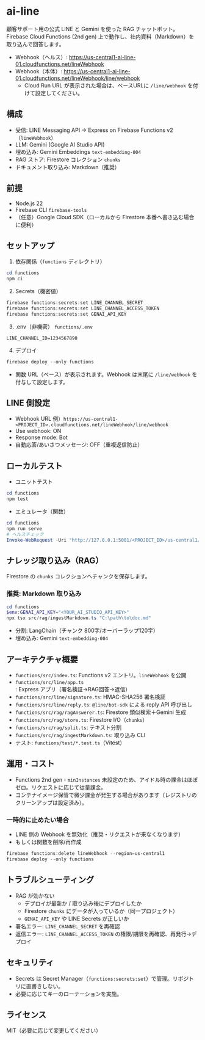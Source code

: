 # ai-line

顧客サポート用の公式 LINE と Gemini を使った RAG チャットボット。Firebase Cloud Functions (2nd gen) 上で動作し、社内資料（Markdown）を取り込んで回答します。

- Webhook（ヘルス）: https://us-central1-ai-line-01.cloudfunctions.net/lineWebhook
- Webhook（本体）: https://us-central1-ai-line-01.cloudfunctions.net/lineWebhook/line/webhook
  - Cloud Run URL が表示された場合は、ベースURLに `/line/webhook` を付けて設定してください。

## 構成
- 受信: LINE Messaging API → Express on Firebase Functions v2（`lineWebhook`）
- LLM: Gemini (Google AI Studio API)
- 埋め込み: Gemini Embeddings `text-embedding-004`
- RAG ストア: Firestore コレクション `chunks`
- ドキュメント取り込み: Markdown（推奨）

## 前提
- Node.js 22
- Firebase CLI `firebase-tools`
- （任意）Google Cloud SDK（ローカルから Firestore 本番へ書き込む場合に便利）

## セットアップ
1) 依存関係（`functions` ディレクトリ）
```powershell
cd functions
npm ci
```

2) Secrets（機密値）
```powershell
firebase functions:secrets:set LINE_CHANNEL_SECRET
firebase functions:secrets:set LINE_CHANNEL_ACCESS_TOKEN
firebase functions:secrets:set GENAI_API_KEY
```

3) .env（非機密）
`functions/.env`
```
LINE_CHANNEL_ID=1234567890
```

4) デプロイ
```powershell
firebase deploy --only functions
```
- 関数 URL（ベース）が表示されます。Webhook は末尾に `/line/webhook` を付与して設定します。

## LINE 側設定
- Webhook URL 例）`https://us-central1-<PROJECT_ID>.cloudfunctions.net/lineWebhook/line/webhook`
- Use webhook: ON
- Response mode: Bot
- 自動応答/あいさつメッセージ: OFF（重複返信防止）

## ローカルテスト
- ユニットテスト
```powershell
cd functions
npm test
```
- エミュレータ（関数）
```powershell
cd functions
npm run serve
# ヘルスチェック
Invoke-WebRequest -Uri "http://127.0.0.1:5001/<PROJECT_ID>/us-central1/lineWebhook/line/webhook"
```

## ナレッジ取り込み（RAG）
Firestore の `chunks` コレクションへチャンクを保存します。

### 推奨: Markdown 取り込み
```powershell
cd functions
$env:GENAI_API_KEY="<YOUR_AI_STUDIO_API_KEY>"
npx tsx src/rag/ingestMarkdown.ts "C:\path\to\doc.md"
```
- 分割: LangChain（チャンク 800字/オーバーラップ120字）
- 埋め込み: Gemini `text-embedding-004`

<!-- HTML 前処理は現状サポート外 -->

## アーキテクチャ概要
- `functions/src/index.ts`: Functions v2 エントリ。`lineWebhook` を公開
- `functions/src/line/app.ts`: Express アプリ（署名検証→RAG回答→返信）
- `functions/src/line/signature.ts`: HMAC-SHA256 署名検証
- `functions/src/line/reply.ts`: `@line/bot-sdk` による reply API 呼び出し
- `functions/src/rag/ragAnswerer.ts`: Firestore 類似検索＋Gemini 生成
- `functions/src/rag/store.ts`: Firestore I/O（`chunks`）
- `functions/src/rag/split.ts`: テキスト分割
- `functions/src/rag/ingestMarkdown.ts`: 取り込み CLI
- テスト: `functions/test/*.test.ts`（Vitest）

## 運用・コスト
- Functions 2nd gen・`minInstances` 未設定のため、アイドル時の課金はほぼゼロ。リクエストに応じて従量課金。
- コンテナイメージ保管で微少課金が発生する場合があります（レジストリのクリーンアップは設定済み）。

### 一時的に止めたい場合
- LINE 側の Webhook を無効化（推奨・リクエストが来なくなります）
- もしくは関数を削除/再作成
```powershell
firebase functions:delete lineWebhook --region=us-central1
firebase deploy --only functions
```

## トラブルシューティング
- RAG が効かない
  - デプロイが最新か / 取り込み後にデプロイしたか
  - Firestore `chunks` にデータが入っているか（同一プロジェクト）
  - `GENAI_API_KEY` や LINE Secrets が正しいか
- 署名エラー: `LINE_CHANNEL_SECRET` を再確認
- 返信エラー: `LINE_CHANNEL_ACCESS_TOKEN` の権限/期限を再確認、再発行→デプロイ

## セキュリティ
- Secrets は Secret Manager（`functions:secrets:set`）で管理。リポジトリに直書きしない。
- 必要に応じてキーのローテーションを実施。

## ライセンス
MIT（必要に応じて変更してください）
